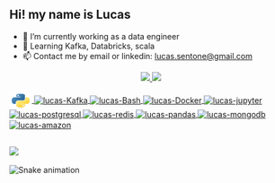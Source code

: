 ##  Hi! my name is Lucas

- 🔭 I’m currently working as a data engineer
- 🌱 Learning Kafka, Databricks, scala
- 📫 Contact me by email or linkedin: lucas.sentone@gmail.com

<div align="center">
  <a href="https://github.com/sentonelucas">
  <img height="160em" src="https://github-readme-stats.vercel.app/api?username=sentonelucas&show_icons=true&theme=dark&include_all_commits=true&count_private=true"/>
  <img height="120em" src="https://github-readme-stats.vercel.app/api/top-langs/?username=sentonelucas&layout=compact&langs_count=7&theme=dark"/>
</div>
  </div>
<div style="display: inline_block"><br>
  <img align="center" alt="lucas-Python" height="30" width="40" src="https://raw.githubusercontent.com/devicons/devicon/master/icons/python/python-original.svg">
  <img align="center" alt="lucas-Kafka" height="30" width="40" src="https://cdn.jsdelivr.net/gh/devicons/devicon/icons/apachekafka/apachekafka-original-wordmark.svg">
  <img align="center" alt="lucas-Bash" height="30" width="40" src="https://cdn.jsdelivr.net/gh/devicons/devicon/icons/bash/bash-original.svg">
  <img align="center" alt="lucas-Docker" height="30" width="40" src="https://cdn.jsdelivr.net/gh/devicons/devicon/icons/docker/docker-original.svg">
  <img align="center" alt="lucas-jupyter" height="30" width="40" src="https://cdn.jsdelivr.net/gh/devicons/devicon/icons/jupyter/jupyter-original.svg">
  <img align="center" alt="lucas-postgresql" height="30" width="40" src="https://cdn.jsdelivr.net/gh/devicons/devicon/icons/postgresql/postgresql-original.svg">
  <img align="center" alt="lucas-redis" height="30" width="40" src="https://cdn.jsdelivr.net/gh/devicons/devicon/icons/redis/redis-original-wordmark.svg">
  <img align="center" alt="lucas-pandas" height="30" width="40" src="https://cdn.jsdelivr.net/gh/devicons/devicon/icons/pandas/pandas-original-wordmark.svg">
  <img align="center" alt="lucas-mongodb" height="30" width="40" src="https://cdn.jsdelivr.net/gh/devicons/devicon/icons/mongodb/mongodb-original-wordmark.svg">
  <img align="center" alt="lucas-amazon" height="30" width="40" src="https://cdn.jsdelivr.net/gh/devicons/devicon/icons/amazonwebservices/amazonwebservices-original-wordmark.svg">
</div>

##
<div> 
  <a href="https://www.linkedin.com/in/lucas-sentone-05482116b" target="_blank"><img src="https://img.shields.io/badge/-LinkedIn-%230077B5?style=for-the-badge&logo=linkedin&logoColor=white" target="_blank"></a> 
</div> 
  
 ![Snake animation](https://github.com/sentonelucas/sentonelucas/blob/output/github-contribution-grid-snake.svg)
 


